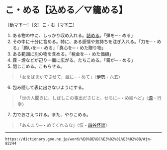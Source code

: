 # こ・める【込める／▽籠める】
［動マ下一］［文］こ・む［マ下二］

1.  ある物の中に、しっかり収め入れる。[詰める](つめる（詰める）)。「弾を─・める」
2.  その中に十分に含める。特に、ある感情や気持ちを注ぎ入れる。「力を─・める」「願いを─・める」「真心を─・めた贈り物」
3.  ある範囲に別の物を含める。「稅金を─・めた価額」
4.  霧・煙などが辺り一面に広がる。たちこめる。「霧が─・める」
5.  閉じこめる。こもらせる。
>「女をばまかでさせて、蔵に─・めて」〈[伊勢](https://dictionary.goo.ne.jp/word/%E4%BC%8A%E5%8B%A2%E7%89%A9%E8%AA%9E/#jn-11791)・六五〉
6. 包み隠して表に出さないようにする。
>「世の人聞きに、しばしこの事出ださじと、せちに─・め給へど」〈[源](https://dictionary.goo.ne.jp/word/%E6%BA%90%E6%B0%8F%E7%89%A9%E8%AA%9E/#jn-69890)・行幸〉
7. 力でおさえつける。また、やりこめる。
>「あんまり─・めてくれるな」〈伎・[四谷怪談](https://dictionary.goo.ne.jp/word/%E6%9D%B1%E6%B5%B7%E9%81%93%E5%9B%9B%E8%B0%B7%E6%80%AA%E8%AB%87/#jn-155184)〉

---
`https://dictionary.goo.ne.jp/word/%E8%BE%BC%E3%82%81%E3%82%8B/#jn-82244`